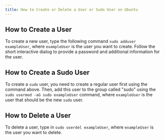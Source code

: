```yaml
---
title: How to Create or Delete a User or Sudo User on Ubuntu
---
```


## How to Create a User

To create a new user, type the following command `sudo adduser exampleUser`, where `exampleUser` is the user you want to create. Follow the short interactive dialog to provide a password and additional information for the user.

## How to Create a Sudo User

To create a `sudo` user, you need to create a regular user first using the command above. Then, add this user to the group called "sudo" using the `sudo usermod -aG sudo exampleUser` command, where `exampleUser` is the user that should be the new `sudo` user.

## How to Delete a User

To delete a user, type in `sudo userdel exampleUser`, where `exampleUser` is the user you want to delete.
